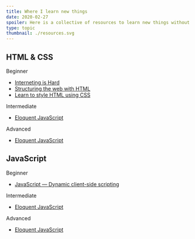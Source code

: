 ```yaml
---
title: Where I learn new things
date: 2020-02-27
spoiler: Here is a collective of resources to learn new things without a dime.
type: topic
thumbnail: ./resources.svg
---
```


## HTML & CSS
<div class="d-grid col-s-1 col-m-3 gap-s-16 gap-m-32">
<div>
  <div class="box-title">Beginner</div>
  <div class="text-box list-box">

  + [Interneting is Hard](https://internetingishard.com/)
  + [Structuring the web with HTML](https://developer.mozilla.org/en-US/docs/Learn/HTML)
  + [Learn to style HTML using CSS](https://developer.mozilla.org/en-US/docs/Learn/CSS)

  </div>
</div>
<div>
  <div class="box-title">Intermediate</div>
  <div class="text-box list-box">

  + [Eloquent JavaScript](https://eloquentjavascript.net/)

  </div>
</div>
<div>
  <div class="box-title">Advanced</div>
  <div class="text-box list-box">

  + [Eloquent JavaScript](https://eloquentjavascript.net/)

  </div>
</div>
</div>

## JavaScript
<div class="d-grid col-s-1 col-m-3 gap-s-16 gap-m-32">
<div>
  <div class="box-title">Beginner</div>
  <div class="text-box list-box">

  + [JavaScript — Dynamic client-side scripting](https://developer.mozilla.org/en-US/docs/Learn/JavaScript)

  </div>
</div>
<div>
  <div class="box-title">Intermediate</div>
  <div class="text-box list-box">

  + [Eloquent JavaScript](https://eloquentjavascript.net/)

  </div>
</div>
<div>
  <div class="box-title">Advanced</div>
  <div class="text-box list-box">

  + [Eloquent JavaScript](https://eloquentjavascript.net/)

  </div>
</div>
</div>
